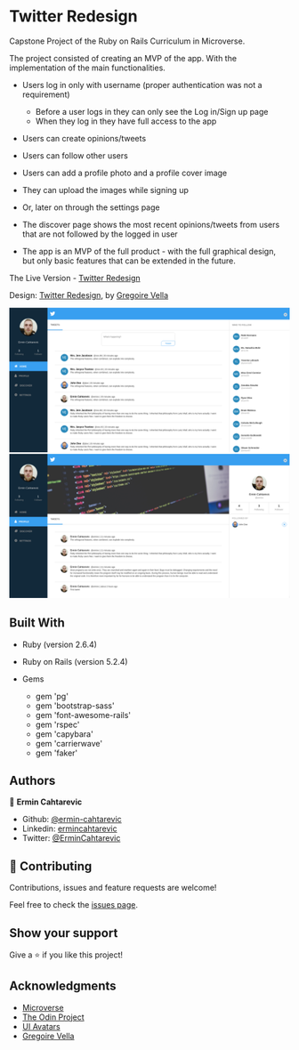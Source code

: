 # Twitter Redesign

 Capstone Project of the Ruby on Rails Curriculum in Microverse.

 The project consisted of creating an MVP of the app. With the implementation of the main functionalities.

 - Users log in only with username (proper authentication was not a requirement)
   - Before a user logs in they can only see the Log in/Sign up page
   - When they log in they have full access to the app
 - Users can create opinions/tweets
 - Users can follow other users
 - Users can add a profile photo and a profile cover image
  - They can upload the images while signing up 
  - Or, later on through the settings page
 - The discover page shows the most recent opinions/tweets from users that are not followed by the logged in user

 - The app is an MVP of the full product - with the full graphical design, but only basic features that can be extended in the future.


 The Live Version - [Twitter Redesign](https://twitter-redesign.herokuapp.com/)

 Design: [Twitter Redesign](https://www.behance.net/gallery/14286087/Twitter-Redesign-of-UI-details), by [Gregoire Vella](https://www.behance.net/gregoirevella)


 ![Homepage](/screenshots/twitter-homepage.png?raw=true "Homepage")
 ![Profile page](/screenshots/twitter-profile.png?raw=true "Profile page")

## Built With

- Ruby (version 2.6.4)
- Ruby on Rails (version 5.2.4)

- Gems
  - gem 'pg'
  - gem 'bootstrap-sass'
  - gem 'font-awesome-rails'
  - gem 'rspec'
  - gem 'capybara'
  - gem 'carrierwave'
  - gem 'faker'

## Authors

👤 **Ermin Cahtarevic**

- Github: [@ermin-cahtarevic](https://github.com/ermin-cahtarevic)
- Linkedin: [ermincahtarevic](https://www.linkedin.com/in/ermincahtarevic/)
- Twitter: [@ErminCahtarevic](https://twitter.com/ErminCahtarevic)

## 🤝 Contributing

Contributions, issues and feature requests are welcome!

Feel free to check the [issues page](https://github.com/ermin-cahtarevic/twitter-capstone/issues).

## Show your support

Give a ⭐️ if you like this project!

## Acknowledgments

- [Microverse](https://www.microverse.org/)
- [The Odin Project](https://www.theodinproject.com/)
- [UI Avatars](https://eu.ui-avatars.com/)
- [Gregoire Vella](https://www.behance.net/gregoirevella)
